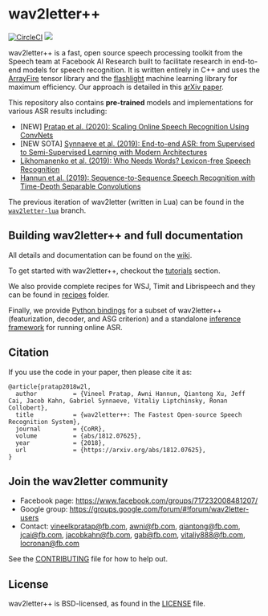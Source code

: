 # wav2letter++

[![CircleCI](https://circleci.com/gh/facebookresearch/wav2letter.svg?style=svg)](https://circleci.com/gh/facebookresearch/wav2letter)
[![](https://github.com/facebookresearch/wav2letter/workflows/Publish%20Docker%20images/badge.svg)](https://hub.docker.com/r/wav2letter/wav2letter/tags)

wav2letter++ is a fast, open source speech processing toolkit from the Speech team at Facebook AI Research built to facilitate research in end-to-end models for speech recognition. It is written entirely in C++ and uses the [ArrayFire](https://github.com/arrayfire/arrayfire) tensor library and the [flashlight](https://github.com/facebookresearch/flashlight) machine learning library for maximum efficiency. Our approach is detailed in this [arXiv paper](https://arxiv.org/abs/1812.07625).

This repository also contains **pre-trained** models and implementations for various ASR results including:
- [NEW] [Pratap et al. (2020): Scaling Online Speech Recognition Using ConvNets](recipes/models/streaming_convnets/)
- [NEW SOTA] [Synnaeve et al. (2019): End-to-end ASR: from Supervised to Semi-Supervised Learning with Modern Architectures](recipes/models/sota/2019)
- [Likhomanenko et al. (2019): Who Needs Words? Lexicon-free Speech Recognition](recipes/models/lexicon_free/)
- [Hannun et al. (2019): Sequence-to-Sequence Speech Recognition with Time-Depth Separable Convolutions](recipes/models/seq2seq_tds/)

The previous iteration of wav2letter (written in Lua) can be found in the [`wav2letter-lua`](https://github.com/facebookresearch/wav2letter/tree/wav2letter-lua) branch.

## Building wav2letter++ and full documentation
All details and documentation can be found on the [wiki](https://github.com/facebookresearch/wav2letter/wiki).

To get started with wav2letter++, checkout the [tutorials](tutorials) section.

We also provide complete recipes for WSJ, Timit and Librispeech and they can be found in [recipes](recipes) folder.

Finally, we provide [Python bindings](bindings/python) for a subset of wav2letter++ (featurization, decoder, and ASG criterion) and a standalone [inference framework](inference) for running online ASR.

## Citation

If you use the code in your paper, then please cite it as:

```
@article{pratap2018w2l,
  author          = {Vineel Pratap, Awni Hannun, Qiantong Xu, Jeff Cai, Jacob Kahn, Gabriel Synnaeve, Vitaliy Liptchinsky, Ronan Collobert},
  title           = {wav2letter++: The Fastest Open-source Speech Recognition System},
  journal         = {CoRR},
  volume          = {abs/1812.07625},
  year            = {2018},
  url             = {https://arxiv.org/abs/1812.07625},
}
```

## Join the wav2letter community
* Facebook page: https://www.facebook.com/groups/717232008481207/
* Google group: https://groups.google.com/forum/#!forum/wav2letter-users
* Contact: vineelkpratap@fb.com, awni@fb.com, qiantong@fb.com, jcai@fb.com, jacobkahn@fb.com, gab@fb.com, vitaliy888@fb.com, locronan@fb.com

See the [CONTRIBUTING](CONTRIBUTING.md) file for how to help out.

## License
wav2letter++ is BSD-licensed, as found in the [LICENSE](LICENSE) file.
